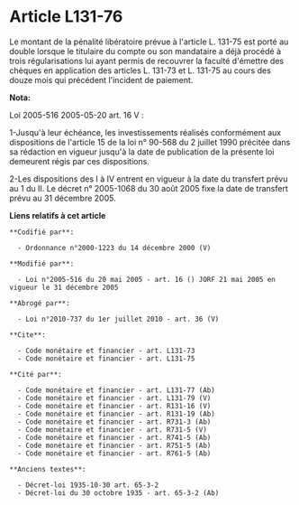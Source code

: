 # Article L131-76

Le montant de la pénalité libératoire prévue à l'article L. 131-75 est porté au double lorsque le titulaire du compte ou son
mandataire a déjà procédé à trois régularisations lui ayant permis de recouvrer la faculté d'émettre des chèques en
application des articles L. 131-73 et L. 131-75 au cours des douze mois qui précédent l'incident de paiement.

**Nota:**

Loi 2005-516 2005-05-20 art. 16 V : 

1-Jusqu'à leur échéance, les investissements réalisés conformément aux dispositions de l'article 15 de la loi n° 90-568 du 2
juillet 1990 précitée dans sa rédaction en vigueur jusqu'à la date de publication de la présente loi demeurent régis par ces
dispositions. 

2-Les dispositions des I à IV entrent en vigueur à la date du transfert prévu au 1 du II. Le décret n° 2005-1068 du 30 août
2005 fixe la date de transfert prévu au 31 décembre 2005.

**Liens relatifs à cet article**

	**Codifié par**:

	  - Ordonnance n°2000-1223 du 14 décembre 2000 (V)

	**Modifié par**:

	  - Loi n°2005-516 du 20 mai 2005 - art. 16 () JORF 21 mai 2005 en vigueur le 31 décembre 2005

	**Abrogé par**:

	  - Loi n°2010-737 du 1er juillet 2010 - art. 36 (V)

	**Cite**:

	  - Code monétaire et financier - art. L131-73
	  - Code monétaire et financier - art. L131-75

	**Cité par**:

	  - Code monétaire et financier - art. L131-77 (Ab)
	  - Code monétaire et financier - art. L131-79 (V)
	  - Code monétaire et financier - art. R131-16 (V)
	  - Code monétaire et financier - art. R131-19 (Ab)
	  - Code monétaire et financier - art. R731-3 (Ab)
	  - Code monétaire et financier - art. R731-5 (V)
	  - Code monétaire et financier - art. R741-5 (Ab)
	  - Code monétaire et financier - art. R751-5 (Ab)
	  - Code monétaire et financier - art. R761-5 (Ab)

	**Anciens textes**:

	  - Décret-loi 1935-10-30 art. 65-3-2
	  - Décret-loi du 30 octobre 1935 - art. 65-3-2 (Ab)
